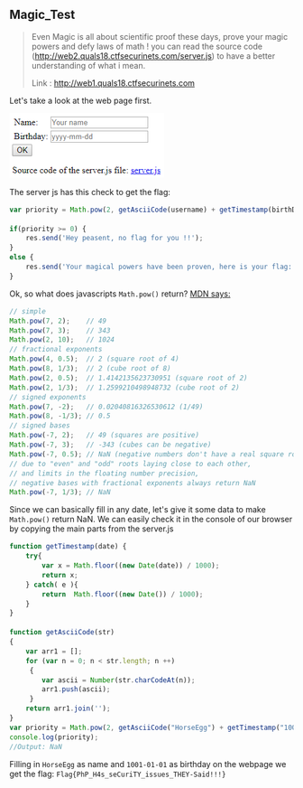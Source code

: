 Magic_Test
----------
> Even Magic is all about scientific proof these days, prove your magic powers and defy laws of math ! you can read the source code (http://web2.quals18.ctfsecurinets.com/server.js) to have a better understanding of what i mean.
>
> Link : http://web1.quals18.ctfsecurinets.com

Let's take a look at the web page first.

![MagicTest Page](https://github.com/DancingSimpletons/writeups/blob/master/securinets-2018/MagicTest.PNG)

The server js has this check to get the flag:
``` javascript
var priority = Math.pow(2, getAsciiCode(username) + getTimestamp(birthDay));
    
if(priority >= 0) {
    res.send('Hey peasent, no flag for you !!');
}
else {
    res.send('Your magical powers have been proven, here is your flag: ' + flag );
}
```
Ok, so what does javascripts `Math.pow()` return? [MDN says:](https://developer.mozilla.org/en-US/docs/Web/JavaScript/Reference/Global_Objects/Math/pow)
``` javascript
// simple
Math.pow(7, 2);    // 49
Math.pow(7, 3);    // 343
Math.pow(2, 10);   // 1024
// fractional exponents
Math.pow(4, 0.5);  // 2 (square root of 4)
Math.pow(8, 1/3);  // 2 (cube root of 8)
Math.pow(2, 0.5);  // 1.4142135623730951 (square root of 2)
Math.pow(2, 1/3);  // 1.2599210498948732 (cube root of 2)
// signed exponents
Math.pow(7, -2);   // 0.02040816326530612 (1/49)
Math.pow(8, -1/3); // 0.5
// signed bases
Math.pow(-7, 2);   // 49 (squares are positive)
Math.pow(-7, 3);   // -343 (cubes can be negative)
Math.pow(-7, 0.5); // NaN (negative numbers don't have a real square root)
// due to "even" and "odd" roots laying close to each other, 
// and limits in the floating number precision, 
// negative bases with fractional exponents always return NaN
Math.pow(-7, 1/3); // NaN
```
Since we can basically fill in any date, let's give it some data to make `Math.pow()` return NaN.
We can easily check it in the console of our browser by copying the main parts from the server.js

``` javascript
function getTimestamp(date) {
    try{
        var x = Math.floor((new Date(date)) / 1000);
        return x;
    } catch( e ){
        return  Math.floor((new Date()) / 1000);
    }
}

function getAsciiCode(str)
{
    var arr1 = [];
    for (var n = 0; n < str.length; n ++) 
     {
        var ascii = Number(str.charCodeAt(n));
        arr1.push(ascii);
     }
    return arr1.join('');
}
var priority = Math.pow(2, getAsciiCode("HorseEgg") + getTimestamp("1001-01-01"));
console.log(priority);
//Output: NaN
```

Filling in `HorseEgg` as name and `1001-01-01` as birthday on the webpage we get the flag: `Flag{PhP_H4s_seCuriTY_issues_THEY-Said!!!}`

